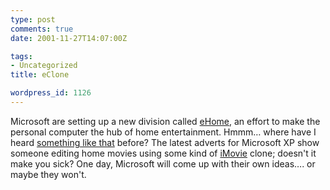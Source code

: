 ```yaml
---
type: post
comments: true
date: 2001-11-27T14:07:00Z

tags:
- Uncategorized
title: eClone

wordpress_id: 1126
---
```


Microsoft are setting up a new division called [eHome](http://biz.yahoo.com/rf/011126/n2681576_2.html), an effort to make the personal computer the hub of home entertainment. Hmmm… where have I heard [something like that](http://www.apple.com/macosx/whatyoucando/) before? The latest adverts for Microsoft XP show someone editing home movies using some kind of [iMovie](http://www.apple.com/imovie/) clone; doesn't it make you sick? One day, Microsoft will come up with their own ideas…. or maybe they won't. 
